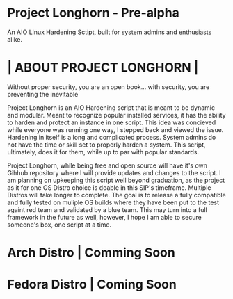 # Project Longhorn - Pre-alpha

An AIO Linux Hardening Sctipt, built for system admins and enthusiasts alike. 

# | ABOUT PROJECT LONGHORN |

Without proper security, you are an open book... with security, you are preventing the inevitable

Project Longhorn is an AIO Hardening script that is meant to be dynamic and modular. Meant to recognize popular installed services, it has the ability to harden and protect an instance in one script. This idea was concieved while everyone was running one way, I stepped back and viewed the issue. Hardening in itself is a long and complicated process. System admins do not have the time or skill set to properly harden a system. This script, ultimately, does it for them, while up to par with popular standards.

Project Longhorn, while being free and open source will have it's own Gihhub repository where I will provide updates and changes to the script. I am planning on upkeeping this script well beyond graduation, as the project as it for one OS Distro choice is doable in this SIP's timeframe. Multiple Distros will take longer to complete. The goal is to release a fully compatible and fully tested on muliple OS builds where they have been put to the test againt red team and validated by a blue team. This may turn into a full framework in the future as well, however, I hope I am able to secure someone's box, one script at a time.


# Arch Distro | Comming Soon

# Fedora Distro | Coming Soon
